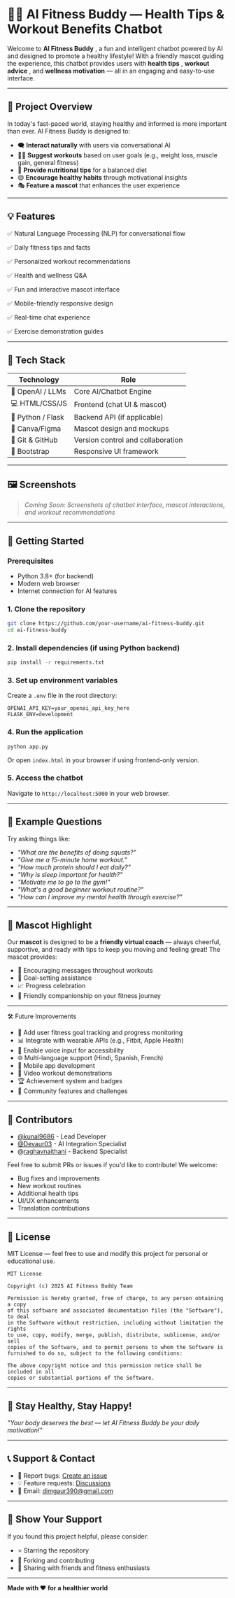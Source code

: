 # 🧠💪 AI Fitness Buddy — Health Tips & Workout Benefits Chatbot

Welcome to  **AI Fitness Buddy** , a fun and intelligent chatbot powered by AI and designed to promote a healthy lifestyle! With a friendly mascot guiding the experience, this chatbot provides users with  **health tips** ,  **workout advice** , and **wellness motivation** — all in an engaging and easy-to-use interface.

---

## 🎯 Project Overview

In today's fast-paced world, staying healthy and informed is more important than ever. AI Fitness Buddy is designed to:

* 🗨️ **Interact naturally** with users via conversational AI
* 🏃‍♂️ **Suggest workouts** based on user goals (e.g., weight loss, muscle gain, general fitness)
* 🥗 **Provide nutritional tips** for a balanced diet
* 😄 **Encourage healthy habits** through motivational insights
* 🎭 **Feature a mascot** that enhances the user experience

---

## 💡 Features

✅ Natural Language Processing (NLP) for conversational flow

✅ Daily fitness tips and facts

✅ Personalized workout recommendations

✅ Health and wellness Q&A

✅ Fun and interactive mascot interface

✅ Mobile-friendly responsive design

✅ Real-time chat experience

✅ Exercise demonstration guides

---

## 🧱 Tech Stack

| Technology        | Role                              |
| ----------------- | --------------------------------- |
| 🧠 OpenAI / LLMs  | Core AI/Chatbot Engine            |
| 💻 HTML/CSS/JS    | Frontend (chat UI & mascot)       |
| 🐍 Python / Flask | Backend API (if applicable)       |
| 🎨 Canva/Figma    | Mascot design and mockups         |
| 🚀 Git & GitHub   | Version control and collaboration |
| 📱 Bootstrap      | Responsive UI framework           |

---

## 🖼️ Screenshots

> *Coming Soon: Screenshots of chatbot interface, mascot interactions, and workout recommendations*

---

## 🚀 Getting Started

### Prerequisites

* Python 3.8+ (for backend)
* Modern web browser
* Internet connection for AI features

### 1. Clone the repository

```bash
git clone https://github.com/your-username/ai-fitness-buddy.git
cd ai-fitness-buddy
```

### 2. Install dependencies (if using Python backend)

```bash
pip install -r requirements.txt
```

### 3. Set up environment variables

Create a `.env` file in the root directory:

```env
OPENAI_API_KEY=your_openai_api_key_here
FLASK_ENV=development
```

### 4. Run the application

```bash
python app.py
```

Or open `index.html` in your browser if using frontend-only version.

### 5. Access the chatbot

Navigate to `http://localhost:5000` in your web browser.

---

## 🤖 Example Questions

Try asking things like:

* *"What are the benefits of doing squats?"*
* *"Give me a 15-minute home workout."*
* *"How much protein should I eat daily?"*
* *"Why is sleep important for health?"*
* *"Motivate me to go to the gym!"*
* *"What's a good beginner workout routine?"*
* *"How can I improve my mental health through exercise?"*

---

## 🌟 Mascot Highlight

Our **mascot** is designed to be a **friendly virtual coach** — always cheerful, supportive, and ready with tips to keep you moving and feeling great! The mascot provides:

* 💬 Encouraging messages throughout workouts
* 🎯 Goal-setting assistance
* 📈 Progress celebration
* 🤝 Friendly companionship on your fitness journey

---

🛠️ Future Improvements

* 🧬 Add user fitness goal tracking and progress monitoring
* 📊 Integrate with wearable APIs (e.g., Fitbit, Apple Health)
* 🔄 Enable voice input for accessibility
* 🌐 Multi-language support (Hindi, Spanish, French)
* 📱 Mobile app development
* 🎥 Video workout demonstrations
* 🏆 Achievement system and badges
* 👥 Community features and challenges

---

## 🤝 Contributors

* [@kunal9686](https://github.com/kunal9686) - Lead Developer
* [@Devaur03](https://github.com/Devaur03) - AI Integration Specialist
* @[raghavnaithani](https://github.com/raghavnaithani) - Backend Specialist

Feel free to submit PRs or issues if you'd like to contribute! We welcome:

* Bug fixes and improvements
* New workout routines
* Additional health tips
* UI/UX enhancements
* Translation contributions

---

## 📄 License

MIT License — feel free to use and modify this project for personal or educational use.

```
MIT License

Copyright (c) 2025 AI Fitness Buddy Team

Permission is hereby granted, free of charge, to any person obtaining a copy
of this software and associated documentation files (the "Software"), to deal
in the Software without restriction, including without limitation the rights
to use, copy, modify, merge, publish, distribute, sublicense, and/or sell
copies of the Software, and to permit persons to whom the Software is
furnished to do so, subject to the following conditions:

The above copyright notice and this permission notice shall be included in all
copies or substantial portions of the Software.
```

---

## 🙌 Stay Healthy, Stay Happy!

*"Your body deserves the best — let AI Fitness Buddy be your daily motivation!"*

---

## 📞 Support & Contact

* 🐛 Report bugs: [Create an issue](https://github.com/your-username/ai-fitness-buddy/issues)
* 💡 Feature requests: [Discussions](https://github.com/your-username/ai-fitness-buddy/discussions)
* 📧 Email: dimgaur390@gmail.com

---

## 🌟 Show Your Support

If you found this project helpful, please consider:

* ⭐ Starring the repository
* 🍴 Forking and contributing
* 📢 Sharing with friends and fitness enthusiasts

---

**Made with ❤️ for a healthier world**
